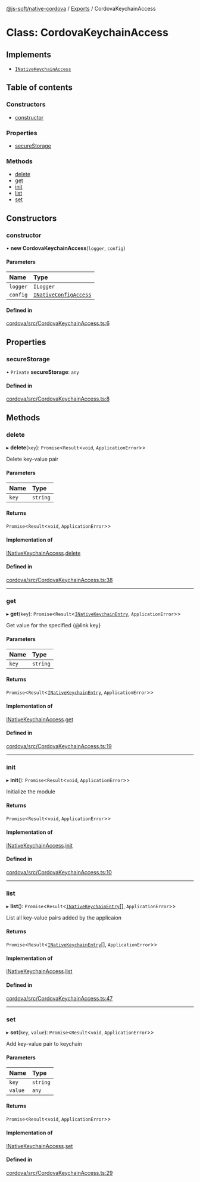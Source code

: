[@js-soft/native-cordova](../README.md) / [Exports](../modules.md) / CordovaKeychainAccess

# Class: CordovaKeychainAccess

## Implements

- [`INativeKeychainAccess`](../interfaces/INativeKeychainAccess.md)

## Table of contents

### Constructors

- [constructor](CordovaKeychainAccess.md#constructor)

### Properties

- [secureStorage](CordovaKeychainAccess.md#securestorage)

### Methods

- [delete](CordovaKeychainAccess.md#delete)
- [get](CordovaKeychainAccess.md#get)
- [init](CordovaKeychainAccess.md#init)
- [list](CordovaKeychainAccess.md#list)
- [set](CordovaKeychainAccess.md#set)

## Constructors

### constructor

• **new CordovaKeychainAccess**(`logger`, `config`)

#### Parameters

| Name | Type |
| :------ | :------ |
| `logger` | `ILogger` |
| `config` | [`INativeConfigAccess`](../interfaces/INativeConfigAccess.md) |

#### Defined in

[cordova/src/CordovaKeychainAccess.ts:6](https://github.com/js-soft/ts-native-access/blob/99aa731/packages/cordova/src/CordovaKeychainAccess.ts#L6)

## Properties

### secureStorage

• `Private` **secureStorage**: `any`

#### Defined in

[cordova/src/CordovaKeychainAccess.ts:8](https://github.com/js-soft/ts-native-access/blob/99aa731/packages/cordova/src/CordovaKeychainAccess.ts#L8)

## Methods

### delete

▸ **delete**(`key`): `Promise`<`Result`<`void`, `ApplicationError`\>\>

Delete key-value pair

#### Parameters

| Name | Type |
| :------ | :------ |
| `key` | `string` |

#### Returns

`Promise`<`Result`<`void`, `ApplicationError`\>\>

#### Implementation of

[INativeKeychainAccess](../interfaces/INativeKeychainAccess.md).[delete](../interfaces/INativeKeychainAccess.md#delete)

#### Defined in

[cordova/src/CordovaKeychainAccess.ts:38](https://github.com/js-soft/ts-native-access/blob/99aa731/packages/cordova/src/CordovaKeychainAccess.ts#L38)

___

### get

▸ **get**(`key`): `Promise`<`Result`<[`INativeKeychainEntry`](../interfaces/INativeKeychainEntry.md), `ApplicationError`\>\>

Get value for the specified {@link key}

#### Parameters

| Name | Type |
| :------ | :------ |
| `key` | `string` |

#### Returns

`Promise`<`Result`<[`INativeKeychainEntry`](../interfaces/INativeKeychainEntry.md), `ApplicationError`\>\>

#### Implementation of

[INativeKeychainAccess](../interfaces/INativeKeychainAccess.md).[get](../interfaces/INativeKeychainAccess.md#get)

#### Defined in

[cordova/src/CordovaKeychainAccess.ts:19](https://github.com/js-soft/ts-native-access/blob/99aa731/packages/cordova/src/CordovaKeychainAccess.ts#L19)

___

### init

▸ **init**(): `Promise`<`Result`<`void`, `ApplicationError`\>\>

Initialize the module

#### Returns

`Promise`<`Result`<`void`, `ApplicationError`\>\>

#### Implementation of

[INativeKeychainAccess](../interfaces/INativeKeychainAccess.md).[init](../interfaces/INativeKeychainAccess.md#init)

#### Defined in

[cordova/src/CordovaKeychainAccess.ts:10](https://github.com/js-soft/ts-native-access/blob/99aa731/packages/cordova/src/CordovaKeychainAccess.ts#L10)

___

### list

▸ **list**(): `Promise`<`Result`<[`INativeKeychainEntry`](../interfaces/INativeKeychainEntry.md)[], `ApplicationError`\>\>

List all key-value pairs added by the applicaion

#### Returns

`Promise`<`Result`<[`INativeKeychainEntry`](../interfaces/INativeKeychainEntry.md)[], `ApplicationError`\>\>

#### Implementation of

[INativeKeychainAccess](../interfaces/INativeKeychainAccess.md).[list](../interfaces/INativeKeychainAccess.md#list)

#### Defined in

[cordova/src/CordovaKeychainAccess.ts:47](https://github.com/js-soft/ts-native-access/blob/99aa731/packages/cordova/src/CordovaKeychainAccess.ts#L47)

___

### set

▸ **set**(`key`, `value`): `Promise`<`Result`<`void`, `ApplicationError`\>\>

Add key-value pair to keychain

#### Parameters

| Name | Type |
| :------ | :------ |
| `key` | `string` |
| `value` | `any` |

#### Returns

`Promise`<`Result`<`void`, `ApplicationError`\>\>

#### Implementation of

[INativeKeychainAccess](../interfaces/INativeKeychainAccess.md).[set](../interfaces/INativeKeychainAccess.md#set)

#### Defined in

[cordova/src/CordovaKeychainAccess.ts:29](https://github.com/js-soft/ts-native-access/blob/99aa731/packages/cordova/src/CordovaKeychainAccess.ts#L29)
